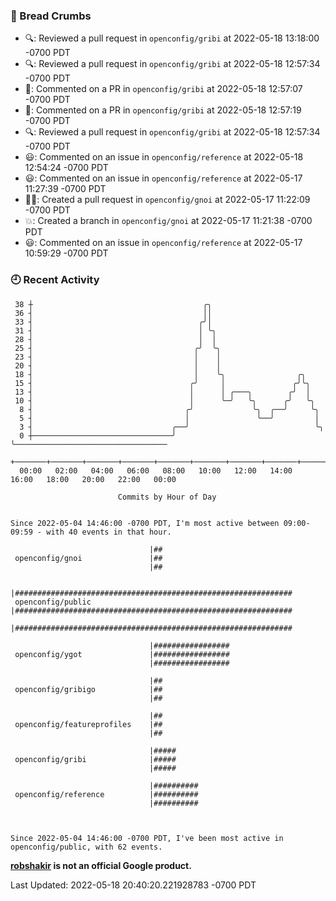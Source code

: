 ### 🍞 Bread Crumbs

 * 🔍: Reviewed a pull request in  `openconfig/gribi` at 2022-05-18 13:18:00 -0700 PDT
 * 🔍: Reviewed a pull request in  `openconfig/gribi` at 2022-05-18 12:57:34 -0700 PDT
 * 💬: Commented on a PR in  `openconfig/gribi` at 2022-05-18 12:57:07 -0700 PDT
 * 💬: Commented on a PR in  `openconfig/gribi` at 2022-05-18 12:57:19 -0700 PDT
 * 🔍: Reviewed a pull request in  `openconfig/gribi` at 2022-05-18 12:57:34 -0700 PDT
 * 😃: Commented on an issue in `openconfig/reference` at 2022-05-18 12:54:24 -0700 PDT
 * 😃: Commented on an issue in `openconfig/reference` at 2022-05-17 11:27:39 -0700 PDT
 * ✍🏼: Created a pull request in `openconfig/gnoi` at 2022-05-17 11:22:09 -0700 PDT
 * 💥: Created a branch in `openconfig/gnoi` at 2022-05-17 11:21:38 -0700 PDT
 * 😃: Commented on an issue in `openconfig/reference` at 2022-05-17 10:59:29 -0700 PDT

### 🕘 Recent Activity
```
 38 ┼                                      ╭╮
 36 ┤                                      ││
 33 ┤                                     ╭╯│
 31 ┤                                     │ ╰╮
 28 ┤                                     │  │
 25 ┤                                    ╭╯  ╰╮
 23 ┤                                    │    │
 20 ┤                                    │    │
 18 ┤                                    │    ╰╮                ╭╮
 15 ┤                                   ╭╯     │               ╭╯╰╮
 13 ┤                                   │      │ ╭───╮        ╭╯  │
 10 ┤                                   │      ╰─╯   ╰╮      ╭╯   ╰╮
  8 ┤                                  ╭╯             ╰╮  ╭──╯     ╰╮
  5 ┤                                  │               ╰──╯         │
  3 ┤                               ╭──╯                            ╰╮
  0 ┼───────────────────────────────╯                                ╰──────────────────────────────────
    +───────+───────+───────+───────+───────+───────+───────+───────+───────+───────+───────+───────+────
  00:00   02:00   04:00   06:00   08:00   10:00   12:00   14:00   16:00   18:00   20:00   22:00   00:00   

						Commits by Hour of Day


Since 2022-05-04 14:46:00 -0700 PDT, I'm most active between 09:00-09:59 - with 40 events in that hour.

```



```
                               |##
 openconfig/gnoi               |##
                               |##

                               |##############################################################
 openconfig/public             |##############################################################
                               |##############################################################

                               |#################
 openconfig/ygot               |#################
                               |#################

                               |##
 openconfig/gribigo            |##
                               |##

                               |##
 openconfig/featureprofiles    |##
                               |##

                               |#####
 openconfig/gribi              |#####
                               |#####

                               |##########
 openconfig/reference          |##########
                               |##########



Since 2022-05-04 14:46:00 -0700 PDT, I've been most active in openconfig/public, with 62 events.

```
**[robshakir](mailto:robjs@google.com) is not an official Google product.**  


Last Updated: 2022-05-18 20:40:20.221928783 -0700 PDT
